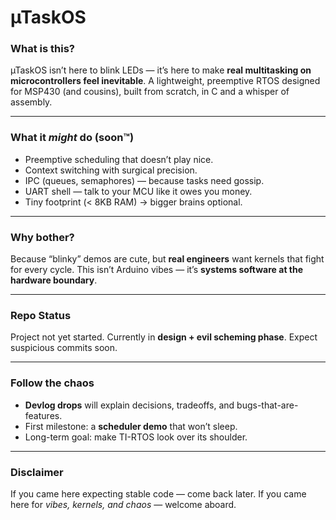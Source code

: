# µTaskOS

### What is this?

µTaskOS isn’t here to blink LEDs — it’s here to make **real multitasking on microcontrollers feel inevitable**. A lightweight, preemptive RTOS designed for MSP430 (and cousins), built from scratch, in C and a whisper of assembly.

---

### What it *might* do (soon™)

* Preemptive scheduling that doesn’t play nice.
* Context switching with surgical precision.
* IPC (queues, semaphores) — because tasks need gossip.
* UART shell — talk to your MCU like it owes you money.
* Tiny footprint (< 8KB RAM) → bigger brains optional.

---

### Why bother?

Because “blinky” demos are cute, but **real engineers** want kernels that fight for every cycle. This isn’t Arduino vibes — it’s **systems software at the hardware boundary**.

---

### Repo Status

Project not yet started.
Currently in **design + evil scheming phase**.
Expect suspicious commits soon.

---

### Follow the chaos

* **Devlog drops** will explain decisions, tradeoffs, and bugs-that-are-features.
* First milestone: a **scheduler demo** that won’t sleep.
* Long-term goal: make TI-RTOS look over its shoulder.

---

### Disclaimer

If you came here expecting stable code — come back later.
If you came here for *vibes, kernels, and chaos* — welcome aboard.
